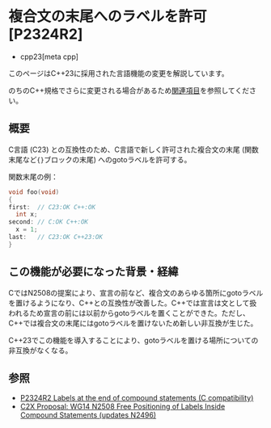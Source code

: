 # 複合文の末尾へのラベルを許可 [P2324R2]
* cpp23[meta cpp]

<!-- start lang caution -->

このページはC++23に採用された言語機能の変更を解説しています。

のちのC++規格でさらに変更される場合があるため[関連項目](#relative-page)を参照してください。

<!-- last lang caution -->

## 概要
C言語 (C23) との互換性のため、C言語で新しく許可された複合文の末尾 (関数末尾など`{}`ブロックの末尾) へのgotoラベルを許可する。

関数末尾の例：

```cpp
void foo(void)
{
first:  // C23:OK C++:OK
  int x;
second: // C:OK C++:OK
  x = 1;
last:   // C23:OK C++23:OK
}
```


## この機能が必要になった背景・経緯
CではN2508の提案により、宣言の前など、複合文のあらゆる箇所にgotoラベルを置けるようになり、C++との互換性が改善した。C++では宣言は文として扱われるため宣言の前には以前からgotoラベルを置くことができた。ただし、C++では複合文の末尾にはgotoラベルを置けないため新しい非互換が生じた。

C++23でこの機能を導入することにより、gotoラベルを置ける場所についての非互換がなくなる。


## 参照
- [P2324R2 Labels at the end of compound statements (C compatibility)](https://www.open-std.org/jtc1/sc22/wg21/docs/papers/2022/p2324r2.pdf)
- [C2X Proposal: WG14 N2508 Free Positioning of Labels Inside Compound Statements (updates N2496)](https://www.open-std.org/jtc1/sc22/wg14/www/docs/n2508.pdf)
